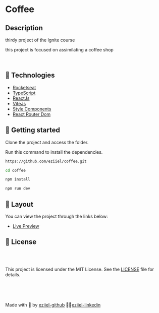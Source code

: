 # Coffee

## Description

<p> 
  thirdy project of the Ignite course

  
  this project is focused on assimilating a coffee shop
  
</p>

</br>

## 🧪 Technologies

- [Rocketseat](https://rocketseat.com.br)
- [TypeScript](https://www.typescriptlang.org/)
- [ReactJs](https://reactjs.org/)
- [ViteJs](https://vitejs.dev/)
- [Style Components](https://styled-components.com)
- [React Router Dom](https://reactrouter.com/en/main)



## 🚀 Getting started

Clone the project and access the folder.

Run this command to install the dependencies.

```bash
https://github.com/eziiel/coffee.git

cd coffee

npm install

npm run dev
```

## 🔖 Layout

You can view the project through the links below:

- [Live Preview](https://coffee-beige.vercel.app)

## 📝 License


<br>
<br>


This project is licensed under the MIT License. See the [LICENSE](https://opensource.org/licenses/MIT) file for details.


<br>
<br>
<br>




Made with 💜 by [eziiel-github](https://github.com/eziiel) 🙌🚀[eziiel-linkedin](https://www.linkedin.com/in/eziel-pereira-ab8205229/)
